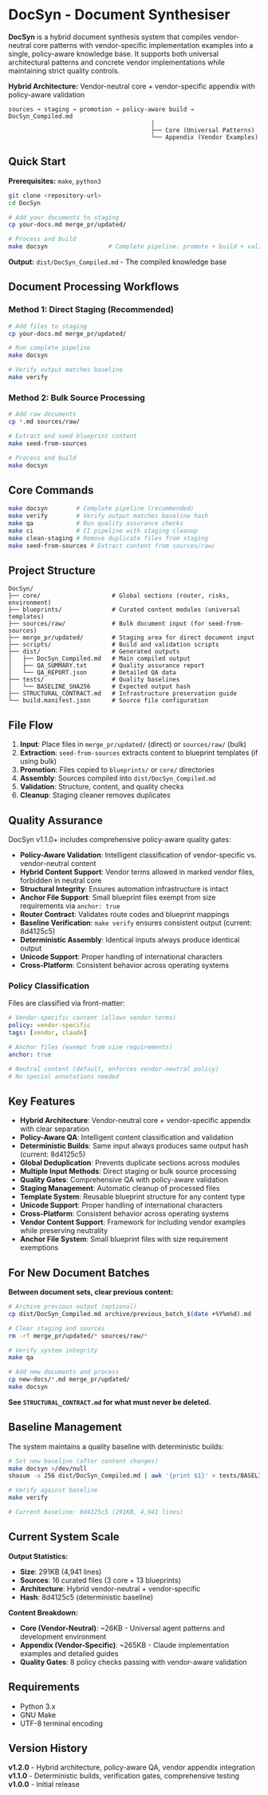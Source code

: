 # DocSyn - Document Synthesiser

**DocSyn** is a hybrid document synthesis system that compiles vendor-neutral core patterns with vendor-specific implementation examples into a single, policy-aware knowledge base. It supports both universal architectural patterns and concrete vendor implementations while maintaining strict quality controls.

**Hybrid Architecture:** Vendor-neutral core + vendor-specific appendix with policy-aware validation

```
sources → staging → promotion → policy-aware build → DocSyn_Compiled.md
                                        │
                                        ├── Core (Universal Patterns)
                                        └── Appendix (Vendor Examples)
```

## Quick Start

**Prerequisites:** `make`, `python3`

```bash
git clone <repository-url>
cd DocSyn

# Add your documents to staging
cp your-docs.md merge_pr/updated/

# Process and build  
make docsyn                 # Complete pipeline: promote + build + validate
```

**Output:** `dist/DocSyn_Compiled.md` - The compiled knowledge base

## Document Processing Workflows

### Method 1: Direct Staging (Recommended)
```bash
# Add files to staging
cp your-docs.md merge_pr/updated/

# Run complete pipeline
make docsyn

# Verify output matches baseline
make verify
```

### Method 2: Bulk Source Processing
```bash
# Add raw documents
cp *.md sources/raw/

# Extract and seed blueprint content
make seed-from-sources

# Process and build
make docsyn
```

## Core Commands

```bash
make docsyn        # Complete pipeline (recommended)
make verify        # Verify output matches baseline hash
make qa            # Run quality assurance checks
make ci            # CI pipeline with staging cleanup
make clean-staging # Remove duplicate files from staging
make seed-from-sources # Extract content from sources/raw/
```

## Project Structure

```
DocSyn/
├── core/                    # Global sections (router, risks, environment)
├── blueprints/              # Curated content modules (universal templates)
├── sources/raw/             # Bulk document input (for seed-from-sources)
├── merge_pr/updated/        # Staging area for direct document input
├── scripts/                 # Build and validation scripts
├── dist/                    # Generated outputs
│   ├── DocSyn_Compiled.md   # Main compiled output
│   ├── QA_SUMMARY.txt       # Quality assurance report
│   └── QA_REPORT.json       # Detailed QA data
├── tests/                   # Quality baselines
│   └── BASELINE_SHA256      # Expected output hash
├── STRUCTURAL_CONTRACT.md   # Infrastructure preservation guide
└── build.manifest.json      # Source file configuration
```

## File Flow

1. **Input**: Place files in `merge_pr/updated/` (direct) or `sources/raw/` (bulk)
2. **Extraction**: `seed-from-sources` extracts content to blueprint templates (if using bulk)
3. **Promotion**: Files copied to `blueprints/` or `core/` directories
4. **Assembly**: Sources compiled into `dist/DocSyn_Compiled.md`
5. **Validation**: Structure, content, and quality checks
6. **Cleanup**: Staging cleaner removes duplicates

## Quality Assurance

DocSyn v1.1.0+ includes comprehensive policy-aware quality gates:

- **Policy-Aware Validation**: Intelligent classification of vendor-specific vs. vendor-neutral content
- **Hybrid Content Support**: Vendor terms allowed in marked vendor files, forbidden in neutral core
- **Structural Integrity**: Ensures automation infrastructure is intact
- **Anchor File Support**: Small blueprint files exempt from size requirements via `anchor: true`
- **Router Contract**: Validates route codes and blueprint mappings
- **Baseline Verification**: `make verify` ensures consistent output (current: 8d4125c5)
- **Deterministic Assembly**: Identical inputs always produce identical output
- **Unicode Support**: Proper handling of international characters
- **Cross-Platform**: Consistent behavior across operating systems

### Policy Classification

Files are classified via front-matter:

```yaml
# Vendor-specific content (allows vendor terms)
policy: vendor-specific
tags: [vendor, claude]

# Anchor files (exempt from size requirements)  
anchor: true

# Neutral content (default, enforces vendor-neutral policy)
# No special annotations needed
```

## Key Features

- **Hybrid Architecture**: Vendor-neutral core + vendor-specific appendix with clear separation
- **Policy-Aware QA**: Intelligent content classification and validation
- **Deterministic Builds**: Same input always produces same output hash (current: 8d4125c5)
- **Global Deduplication**: Prevents duplicate sections across modules
- **Multiple Input Methods**: Direct staging or bulk source processing
- **Quality Gates**: Comprehensive QA with policy-aware validation
- **Staging Management**: Automatic cleanup of processed files
- **Template System**: Reusable blueprint structure for any content type
- **Unicode Support**: Proper handling of international characters
- **Cross-Platform**: Consistent behavior across operating systems
- **Vendor Content Support**: Framework for including vendor examples while preserving neutrality
- **Anchor File System**: Small blueprint files with size requirement exemptions

## For New Document Batches

**Between document sets, clear previous content:**

```bash
# Archive previous output (optional)
cp dist/DocSyn_Compiled.md archive/previous_batch_$(date +%Y%m%d).md

# Clear staging and sources  
rm -rf merge_pr/updated/* sources/raw/*

# Verify system integrity
make qa

# Add new documents and process
cp new-docs/*.md merge_pr/updated/
make docsyn
```

**See `STRUCTURAL_CONTRACT.md` for what must never be deleted.**

## Baseline Management

The system maintains a quality baseline with deterministic builds:

```bash
# Set new baseline (after content changes)
make docsyn >/dev/null
shasum -a 256 dist/DocSyn_Compiled.md | awk '{print $1}' > tests/BASELINE_SHA256

# Verify against baseline
make verify

# Current baseline: 8d4125c5 (291KB, 4,941 lines)
```

## Current System Scale

**Output Statistics:**
- **Size**: 291KB (4,941 lines)
- **Sources**: 16 curated files (3 core + 13 blueprints)
- **Architecture**: Hybrid vendor-neutral + vendor-specific
- **Hash**: 8d4125c5 (deterministic baseline)

**Content Breakdown:**
- **Core (Vendor-Neutral)**: ~26KB - Universal agent patterns and development environment
- **Appendix (Vendor-Specific)**: ~265KB - Claude implementation examples and detailed guides
- **Quality Gates**: 8 policy checks passing with vendor-aware validation

## Requirements

- Python 3.x
- GNU Make
- UTF-8 terminal encoding

## Version History

**v1.2.0** - Hybrid architecture, policy-aware QA, vendor appendix integration  
**v1.1.0** - Deterministic builds, verification gates, comprehensive testing  
**v1.0.0** - Initial release
